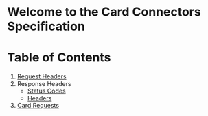 # Welcome to the Card Connectors Specification

# Table of Contents

1. [Request Headers](https://github.com/vmware/card-connectors-guide/wiki/Request-headers) 
2. Response Headers
    * [Status Codes](https://github.com/vmware/card-connectors-guide/wiki/Response-headers#status-codes)
    * [Headers](https://github.com/vmware/card-connectors-guide/wiki/Response-headers#headers)
3. [Card Requests](https://github.com/vmware/card-connectors-guide/wiki/Card-Requests)

